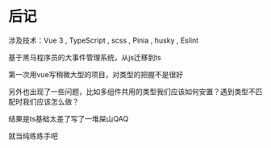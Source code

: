 # 后记

涉及技术：Vue 3 , TypeScript , scss , Pinia , husky , Eslint 

基于黑马程序员的大事件管理系统，从js迁移到ts

第一次用vue写稍微大型的项目，对类型的把握不是很好

另外也出现了一些问题，比如多组件共用的类型我们应该如何安置？遇到类型不匹配时我们应该怎么做？

结果是ts基础太差了写了一堆屎山QAQ

就当纯练练手吧
